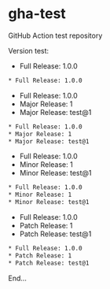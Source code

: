 # gha-test

GitHub Action test repository

Version test:

[//]: # (x-release-please-start-version)

* Full Release: 1.0.0

```bash
* Full Release: 1.0.0
```

[//]: # (x-release-please-end)

[//]: # (x-release-please-start-major)

* Full Release: 1.0.0
* Major Release: 1
* Major Release: test@1

```bash
* Full Release: 1.0.0
* Major Release: 1
* Major Release: test@1
```

[//]: # (x-release-please-end)

[//]: # (x-release-please-start-minor)

* Full Release: 1.0.0
* Minor Release: 1
* Minor Release: test@1

```bash
* Full Release: 1.0.0
* Minor Release: 1
* Minor Release: test@1
```

[//]: # (x-release-please-end)

[//]: # (x-release-please-start-patch)

* Full Release: 1.0.0
* Patch Release: 1
* Patch Release: test@1

```bash
* Full Release: 1.0.0
* Patch Release: 1
* Patch Release: test@1
```

[//]: # (x-release-please-end)

End...
